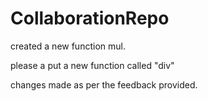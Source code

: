 # CollaborationRepo
 created a new function mul.

 please a put a new function called "div"

 changes made as per the feedback provided.